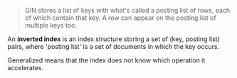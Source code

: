 > GIN stores a list of keys with what's called a posting list of rows, each of which contain that key. A row can appear on the posting list of multiple keys too.


An **inverted index** is an index structure storing a set of (key, posting list) pairs, where 'posting list' is a set of documents in which the key occurs.

Generalized means that the index does not know which operation it accelerates.
